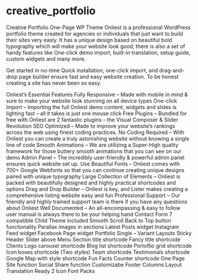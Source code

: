 # creative_portfolio

Creative Portfolio One-Page WP Theme
Onliest is a professional WordPress portfolio theme created for agencies or individuals that just want to build their sites very easly. It has a unique design based on beautiful bold typography which will make your website look good, there is also a set of handy features like One-click demo import, built-in translation, setup guide, custom widgets and many more.

Get started in no-time
Quick installation, one-click import, and drag-and-drop page builder ensure fast and easy website creation. To be honest creating a site has never been so easy.



Onliest’s Essential Features
Fully Responsive – Made with mobile in mind & sure to make your website look stunning on all device types
One-click Import – Importing the full Onliest demo content, widgets and slides is lighting fast – all it takes is just one mouse click
Free Plugins – Bundled for free with Onliest are 2 fantastic plugins – the Visual Composer & Slider Revolution
SEO Optimized – Made to improve your website’s rankings across the web using finest coding practices.
No Coding Required – With Onliest you can create a truly astonishing website without knowing a single line of code
Smooth Animations – We are utilizing a Super-High quality framework for those buttery smooth animations that you can see on our demo
Admin Panel – The incredibly user-friendly & powerful admin panel ensures quick website set up.
Use Beautiful Fonts – Onliest comes with 700+ Google Webfonts so that you can continue creating unique designs paired with unique typography
Large Collection of Elements – Onliest is packed with beautifully designed and highly practical shortcodes and options
Drag and Drop Builder – Onliest is key, and Lister makes creating a comprehensive listing website easy and fun
Professional Support – Our friendly and highly trained support team is there if you have any questions about Onliest
Well Documented – An all-encompassing & easy to follow user manual is always there to be your helping hand
Contact Form 7 compatible
Child Theme included
Smooth Scroll
Back to Top button functionality
Parallax images in sections
Latest Posts widget
Instagram Feed widget
Facebook Page widget
Portfolio Single – Variant Layouts
Sticky Header
Slider above Menu
Section title shortcode
Fancy title shortcode
Clients Logo carousel shortcode
Blog list shortcode
Portoflio grid shortcode
Icon boxes shortcode (Two styles)
Team shortcode
Testimonials shortcode
Google Map with style shortcode
Fun Facts Counter shortcode
One Page Site function
Social Share function
Customizabe Footer Columns Layout
Translation Ready
2 Icon Font Packs

